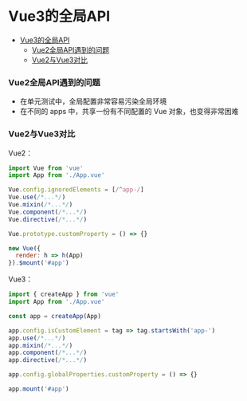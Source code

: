 # Vue3的全局API

<!-- @import "[TOC]" {cmd="toc" depthFrom=1 depthTo=6 orderedList=false} -->

<!-- code_chunk_output -->

- [Vue3的全局API](#vue3的全局api)
    - [Vue2全局API遇到的问题](#vue2全局api遇到的问题)
    - [Vue2与Vue3对比](#vue2与vue3对比)

<!-- /code_chunk_output -->

### Vue2全局API遇到的问题
- 在单元测试中，全局配置非常容易污染全局环境
- 在不同的 apps 中，共享一份有不同配置的 Vue 对象，也变得非常困难

### Vue2与Vue3对比
Vue2：
```js
import Vue from 'vue'
import App from './App.vue'

Vue.config.ignoredElements = [/^app-/]
Vue.use(/*...*/)
Vue.mixin(/*...*/)
Vue.component(/*...*/)
Vue.directive(/*...*/)

Vue.prototype.customProperty = () => {}

new Vue({
  render: h => h(App)
}).$mount('#app')
```

Vue3：
```js
import { createApp } from 'vue'
import App from './App.vue'

const app = createApp(App)

app.config.isCustomElement = tag => tag.startsWith('app-')
app.use(/*...*/)
app.mixin(/*...*/)
app.component(/*...*/)
app.directive(/*...*/)

app.config.globalProperties.customProperty = () => {}

app.mount('#app')
```

